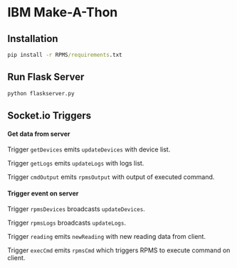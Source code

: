 # IBM Make-A-Thon

## Installation

```cmd
pip install -r RPMS/requirements.txt
```

## Run Flask Server

```cmd
python flaskserver.py
```

## Socket.io Triggers

#### Get data from server

Trigger `getDevices` emits `updateDevices` with device list.

Trigger `getLogs` emits `updateLogs` with logs list.

Trigger `cmdOutput` emits `rpmsOutput` with output of executed command.

#### Trigger event on server

Trigger `rpmsDevices` broadcasts `updateDevices`.

Trigger `rpmsLogs` broadcasts `updateLogs`.

Trigger `reading` emits `newReading` with new reading data from client.

Trigger `execCmd` emits `rpmsCmd` which triggers RPMS to execute command on client.
